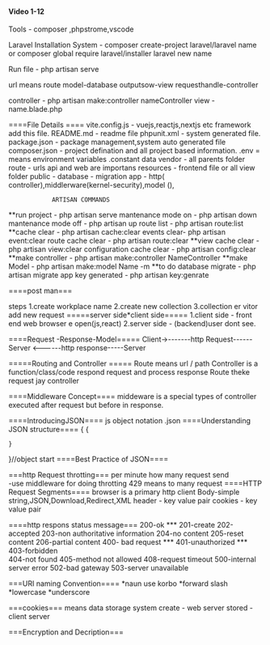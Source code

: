 #### Video 1-12 ####
Tools - composer ,phpstrome,vscode

Laravel Installation System - 
composer create-project laravel/laravel name
or 
composer global require laravel/installer
laravel new name

Run file - php artisan serve 

url means route 
model-database outputsow-view  requesthandle-controller 

controller - php artisan make:controller nameController 
view - name.blade.php

====File Details ====
vite.config.js - vuejs,reactjs,nextjs etc framework add this file.
README.md - readme file
phpunit.xml - system generated file.
package.json - package management,system auto generated file
composer.json - project defination and all project based information.
.env = means environment variables .constant data 
vendor - all parents folder 
route - urls api and web are importans
resources - frontend file or all view folder
public - 
database - migration
app - http( controller),middlerware(kernel-security),model (),


		  		ARTISAN COMMANDS 
**run project - php artisan serve
mantenance mode on - php artisan down
mantenance mode off - php artisan up
route list - php artisan route:list 
**cache clear - php artisan cache:clear
events clear- php artisan event:clear
route cache clear - php artisan route:clear
**view cache clear - php artisan view:clear
configuration cache clear - php artisan config:clear
**make controller - php artisan make:controller NameController
**make Model - php artisan make:model Name -m
**to do database migrate - php artisan migrate
app key generated - php artisan key:genrate

====post man===
 
steps 
1.create workplace name 
2.create new collection 
3.collection er vitor add new request 
=====server side*client side=====
1.client side - front end web browser e open(js,react)
2.server side - (backend)user dont see.

====Request -Response-Model=====
Client->-------http Request------Server
            <------http response-----Server

=====Routing and Controller =====
Route means url / path 
Controller is a function/class/code respond request and process response 
Route theke request jay controller 

====Middleware Concept====
middeware is a special types of controller executed after request but before in response.

====IntroducingJSON====
js object notation
.json
====Understanding JSON structure====
{
	{
	
	}
}//object start
====Best Practice of JSON====

===http Request throtting===
per minute how many request send  
-use middleware for doing throtting 
429 means to many request
====HTTP Request Segments====
browser is a primary http client
Body-simple string,JSON,Download,Redirect,XML
header - key value pair
cookies - key value pair

====http respons status message===
200-ok  ***
201-create
202-accepted
203-non authoritative information
204-no content
205-reset content
206-partial content 
400- bad request   ***
401-unauthorized   ***
403-forbidden        
404-not found
405-method not allowed
408-request timeout 
500-internal server error
502-bad gateway
503-server unavailable

===URI naming  Convention====
*naun use korbo 
*forward slash 
*lowercase
*underscore

===cookies===
means data storage system
create - web server 
stored - client server 

===Encryption and Decription===

